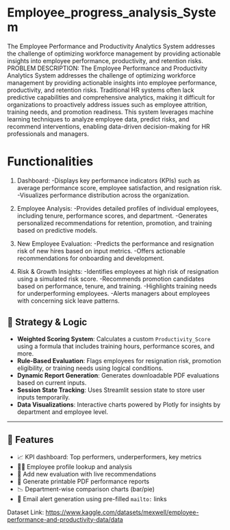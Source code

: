 # Employee_progress_analysis_System
The Employee Performance and Productivity Analytics System addresses the challenge of optimizing workforce management by providing actionable insights into employee performance, productivity, and retention risks. 
PROBLEM DESCRIPTION:
The Employee Performance and Productivity Analytics System addresses the challenge of optimizing workforce management by providing actionable insights into employee performance, productivity, and retention risks. Traditional HR systems often lack predictive capabilities and comprehensive analytics, making it difficult for organizations to proactively address issues such as employee attrition, training needs, and promotion readiness. This system leverages machine learning techniques to analyze employee data, predict risks, and recommend interventions, enabling data-driven decision-making for HR professionals and managers.

# Functionalities
1.	Dashboard:
-Displays key performance indicators (KPIs) such as average performance score, employee satisfaction, and resignation risk.
-Visualizes performance distribution across the organization.
2.	Employee Analysis:
-Provides detailed profiles of individual employees, including tenure, performance scores, and department.
-Generates personalized recommendations for retention, promotion, and training based on predictive models.
3.	New Employee Evaluation:
-Predicts the performance and resignation risk of new hires based on input metrics.
-Offers actionable recommendations for onboarding and development.


4.	Risk & Growth Insights:
-Identifies employees at high risk of resignation using a simulated risk score.
-Recommends promotion candidates based on performance, tenure, and training.
-Highlights training needs for underperforming employees.
-Alerts managers about employees with concerning sick leave patterns.

## 🧠 Strategy & Logic

- **Weighted Scoring System**: Calculates a custom `Productivity_Score` using a formula that includes training hours, performance scores, and more.
- **Rule-Based Evaluation**: Flags employees for resignation risk, promotion eligibility, or training needs using logical conditions.
- **Dynamic Report Generation**: Generates downloadable PDF evaluations based on current inputs.
- **Session State Tracking**: Uses Streamlit session state to store user inputs temporarily.
- **Data Visualizations**: Interactive charts powered by Plotly for insights by department and employee level.

---

## 📂 Features

- 📈 KPI dashboard: Top performers, underperformers, key metrics
- 🧑‍💼 Employee profile lookup and analysis
- 📝 Add new evaluation with live recommendations
- 📄 Generate printable PDF performance reports
- 📉 Department-wise comparison charts (bar/pie)
- 📧 Email alert generation using pre-filled `mailto:` links


Dataset Link: https://www.kaggle.com/datasets/mexwell/employee-performance-and-productivity-data/data 

